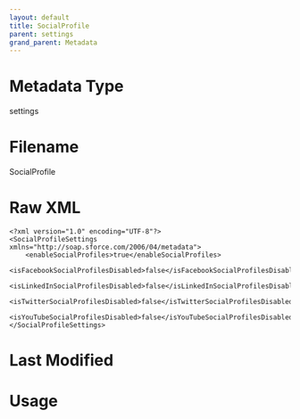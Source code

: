 ```yaml
---
layout: default
title: SocialProfile
parent: settings
grand_parent: Metadata
---
```

# Metadata Type
settings


# Filename 
SocialProfile


# Raw XML
```
<?xml version="1.0" encoding="UTF-8"?>
<SocialProfileSettings xmlns="http://soap.sforce.com/2006/04/metadata">
    <enableSocialProfiles>true</enableSocialProfiles>
    <isFacebookSocialProfilesDisabled>false</isFacebookSocialProfilesDisabled>
    <isLinkedInSocialProfilesDisabled>false</isLinkedInSocialProfilesDisabled>
    <isTwitterSocialProfilesDisabled>false</isTwitterSocialProfilesDisabled>
    <isYouTubeSocialProfilesDisabled>false</isYouTubeSocialProfilesDisabled>
</SocialProfileSettings>
```


# Last Modified


# Usage
